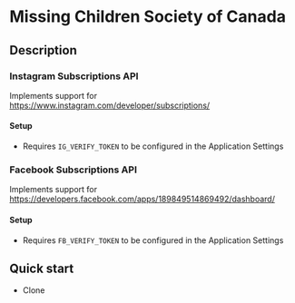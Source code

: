 # Missing Children Society of Canada

## Description
### Instagram Subscriptions API
Implements support for https://www.instagram.com/developer/subscriptions/

#### Setup
* Requires `IG_VERIFY_TOKEN` to be configured in the Application Settings

### Facebook Subscriptions API
Implements support for https://developers.facebook.com/apps/189849514869492/dashboard/

#### Setup
* Requires `FB_VERIFY_TOKEN` to be configured in the Application Settings

## Quick start
- Clone